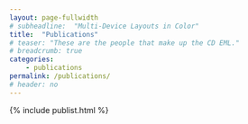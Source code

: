 ```yaml
---
layout: page-fullwidth
# subheadline:  "Multi-Device Layouts in Color"
title:  "Publications"
# teaser: "These are the people that make up the CD EML."
# breadcrumb: true
categories:
    - publications 
permalink: /publications/
# header: no
---
```


{% include publist.html %}
